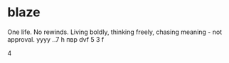 # blaze

One life. No rewinds. Living boldly, thinking freely, chasing meaning - not approval.
yyyy
..7 h 
пвр dvf 
5
3
f

4



